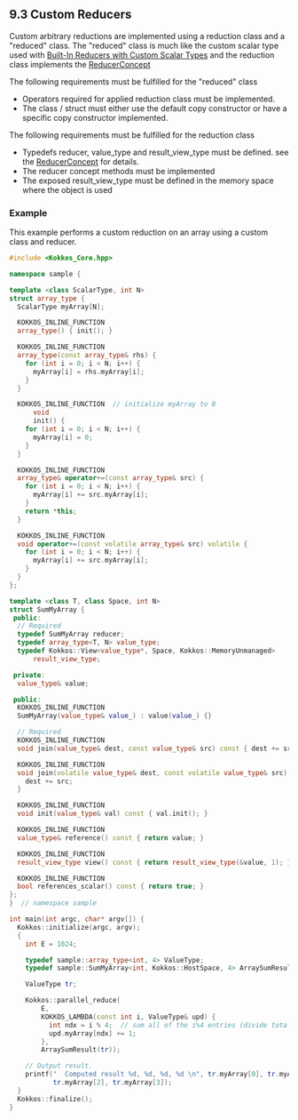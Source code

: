 ## 9.3 Custom Reducers

Custom arbitrary reductions are implemented using a reduction class and a "reduced" class.  The "reduced" class is much like the custom scalar type used with [Built-In Reducers with Custom Scalar Types](Custom-Reductions:-Built-In-Reducers-with-Custom-Scalar-Types) and the reduction class implements the [ReducerConcept](../API/core/builtinreducers/ReducerConcept)

The following requirements must be fulfilled for the "reduced" class
     
   * Operators required for applied reduction class must be implemented.
   * The class / struct must either use the default copy constructor or have a specific copy constructor 
     implemented. 

The following requirements must be fulfilled for the reduction class
     
   * Typedefs reducer, value_type and result_view_type must be defined.  see the [ReducerConcept](../API/core/builtinreducers/ReducerConcept) for details.
   * The reducer concept methods must be implemented
   * The exposed result_view_type must be defined in the memory space where the object is used 

### Example

This example performs a custom reduction on an array using a custom class and reducer. 

```c++
#include <Kokkos_Core.hpp>

namespace sample {

template <class ScalarType, int N>
struct array_type {
  ScalarType myArray[N];

  KOKKOS_INLINE_FUNCTION
  array_type() { init(); }

  KOKKOS_INLINE_FUNCTION
  array_type(const array_type& rhs) {
    for (int i = 0; i < N; i++) {
      myArray[i] = rhs.myArray[i];
    }
  }

  KOKKOS_INLINE_FUNCTION  // initialize myArray to 0
      void
      init() {
    for (int i = 0; i < N; i++) {
      myArray[i] = 0;
    }
  }

  KOKKOS_INLINE_FUNCTION
  array_type& operator+=(const array_type& src) {
    for (int i = 0; i < N; i++) {
      myArray[i] += src.myArray[i];
    }
    return *this;
  }

  KOKKOS_INLINE_FUNCTION
  void operator+=(const volatile array_type& src) volatile {
    for (int i = 0; i < N; i++) {
      myArray[i] += src.myArray[i];
    }
  }
};

template <class T, class Space, int N>
struct SumMyArray {
 public:
  // Required
  typedef SumMyArray reducer;
  typedef array_type<T, N> value_type;
  typedef Kokkos::View<value_type*, Space, Kokkos::MemoryUnmanaged>
      result_view_type;

 private:
  value_type& value;

 public:
  KOKKOS_INLINE_FUNCTION
  SumMyArray(value_type& value_) : value(value_) {}

  // Required
  KOKKOS_INLINE_FUNCTION
  void join(value_type& dest, const value_type& src) const { dest += src; }

  KOKKOS_INLINE_FUNCTION
  void join(volatile value_type& dest, const volatile value_type& src) const {
    dest += src;
  }

  KOKKOS_INLINE_FUNCTION
  void init(value_type& val) const { val.init(); }

  KOKKOS_INLINE_FUNCTION
  value_type& reference() const { return value; }

  KOKKOS_INLINE_FUNCTION
  result_view_type view() const { return result_view_type(&value, 1); }

  KOKKOS_INLINE_FUNCTION
  bool references_scalar() const { return true; }
};
}  // namespace sample

int main(int argc, char* argv[]) {
  Kokkos::initialize(argc, argv);
  {
    int E = 1024;

    typedef sample::array_type<int, 4> ValueType;
    typedef sample::SumMyArray<int, Kokkos::HostSpace, 4> ArraySumResult;

    ValueType tr;

    Kokkos::parallel_reduce(
        E,
        KOKKOS_LAMBDA(const int i, ValueType& upd) {
          int ndx = i % 4;  // sum all of the i%4 entries (divide total by 4)
          upd.myArray[ndx] += 1;
        },
        ArraySumResult(tr));

    // Output result.
    printf("  Computed result %d, %d, %d, %d \n", tr.myArray[0], tr.myArray[1],
           tr.myArray[2], tr.myArray[3]);
  }
  Kokkos::finalize();
}
```
 